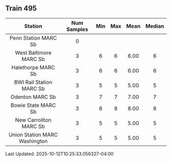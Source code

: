 ## Train 495

| Station | Num Samples | Min | Max | Mean | Median |
| :-----: | :---------: | :-: | :-: | :--: | :----: |
| Penn Station MARC Sb | 0 |  |  |  |  |
| West Baltimore MARC Sb | 3 | 6 | 6 | 6.00 | 6 |
| Halethorpe MARC Sb | 3 | 6 | 6 | 6.00 | 6 |
| BWI Rail Station MARC Sb | 3 | 5 | 5 | 5.00 | 5 |
| Odenton MARC Sb | 3 | 7 | 7 | 7.00 | 7 |
| Bowie State MARC Sb | 3 | 8 | 8 | 8.00 | 8 |
| New Carrollton MARC Sb | 3 | 5 | 5 | 5.00 | 5 |
| Union Station MARC Washington | 3 | 5 | 5 | 5.00 | 5 |


Last Updated: 2025-10-12T10:25:33.056327-04:00